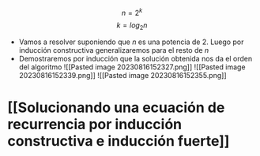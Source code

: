 $$
n=2^k$$
$$
k=log_2{n}
$$

* Vamos a resolver suponiendo que $n$ es una potencia de 2. Luego por inducción constructiva generalizaremos para el resto de $n$
* Demostraremos por inducción que la solución obtenida nos da el orden del algoritmo
![[Pasted image 20230816152327.png]]
![[Pasted image 20230816152339.png]]
![[Pasted image 20230816152355.png]]
# [[Solucionando una ecuación de recurrencia por inducción constructiva e inducción fuerte]]